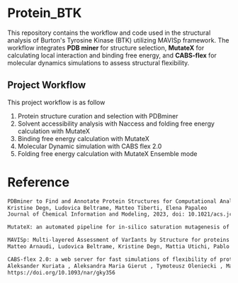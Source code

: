 # Protein_BTK
This repository contains the workflow and code used in the structural analysis of Burton's Tyrosine Kinase (BTK) utilizing MAVISp framework. The workflow integrates **PDB miner** for structure selection, **MutateX** for calculating local interaction and binding free energy, and **CABS-flex** for molecular dynamics simulations to assess structural flexibility. 

## Project Workflow
This project workflow is as follow
1. Protein structure curation and selection with PDBminer
2. Solvent accessibility analysis with Naccess and folding free energy calculation with MutateX
3. Binding free energy calculation with MutateX
4. Molecular Dynamic simulation with CABS flex 2.0
5. Folding free energy calculation with MutateX Ensemble mode
   
# Reference
```bash
PDBminer to Find and Annotate Protein Structures for Computational Analysis
Kristine Degn, Ludovica Beltrame, Matteo Tiberti, Elena Papaleo
Journal of Chemical Information and Modeling, 2023, doi: 10.1021/acs.jcim.3c00884
```

```bash
MutateX: an automated pipeline for in-silico saturation mutagenesis of protein structures and structural ensembles Matteo Tiberti*, Thilde Terkelsen, Kristine Degn, Ludovica Beltrame, Tycho Canter Cremers, Isabelle da Piedade, Miriam Di Marco, Emiliano Maiani, Elena Papaleo*, Brief Bioinform. 2022 Mar 22;bbac074. doi: 10.1093/bib/bbac074
```

```bash
MAVISp: Multi-layered Assessment of VarIants by Structure for proteins
Matteo Arnaudi, Ludovica Beltrame, Kristine Degn, Mattia Utichi, Pablo Sánchez-Izquierdo, Simone Scrima, Francesca Maselli, Karolina Krzesińska, Terézia Dorčaková, Jordan Safer, Katrine Meldgård, Julie Bruun Brockhoff, Amalie Drud Nielsen, Alberto Pettenella, Jérémy Vinhas, Peter Wad Sackett, Claudia Cava, Sumaiya Iqbal, View ORCID ProfileMatteo Lambrughi, Matteo Tiberti, Elena Papaleo biorxiv, doi: https://doi.org/10.1101/2022.10.22.513328
```
```bash
CABS-flex 2.0: a web server for fast simulations of flexibility of protein structures
Aleksander Kuriata , Aleksandra Maria Gierut , Tymoteusz Oleniecki , Maciej Paweł Ciemny , Andrzej Kolinski , Mateusz Kurcinski , Sebastian Kmiecik
https://doi.org/10.1093/nar/gky356
```
